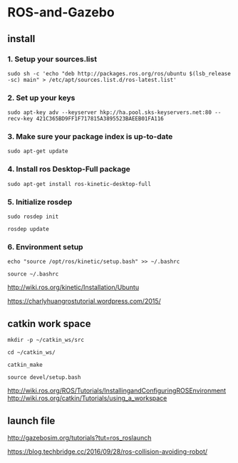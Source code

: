 # ROS-and-Gazebo

## install

### 1. Setup your sources.list
```sudo sh -c 'echo "deb http://packages.ros.org/ros/ubuntu $(lsb_release -sc) main" > /etc/apt/sources.list.d/ros-latest.list'```

### 2. Set up your keys
```sudo apt-key adv --keyserver hkp://ha.pool.sks-keyservers.net:80 --recv-key 421C365BD9FF1F717815A3895523BAEEB01FA116```

### 3. Make sure your package index is up-to-date
```sudo apt-get update```

### 4. Install ros Desktop-Full package
```sudo apt-get install ros-kinetic-desktop-full```

### 5. Initialize rosdep
```sudo rosdep init```

```rosdep update```

### 6. Environment setup
```echo "source /opt/ros/kinetic/setup.bash" >> ~/.bashrc```

```source ~/.bashrc```



http://wiki.ros.org/kinetic/Installation/Ubuntu

https://charlyhuangrostutorial.wordpress.com/2015/

## catkin work space

```mkdir -p ~/catkin_ws/src```

```cd ~/catkin_ws/```

```catkin_make```

```source devel/setup.bash```

http://wiki.ros.org/ROS/Tutorials/InstallingandConfiguringROSEnvironment
http://wiki.ros.org/catkin/Tutorials/using_a_workspace

## launch file
http://gazebosim.org/tutorials?tut=ros_roslaunch

https://blog.techbridge.cc/2016/09/28/ros-collision-avoiding-robot/
